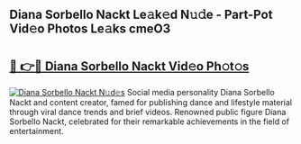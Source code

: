 ## Diana Sorbello Nackt Le𝚊k𝚎d N𝚞𝚍e - Part-Pot Vid𝚎o Photos Le𝚊ks cmeO3

# <h2><a href="http://fb8rur.evod.top/?m=Diana+Sorbello+Nackt">🔗 👉🔴 Diana Sorbello Nackt Vid𝚎o Ph𝚘t𝚘s</a></h2>

[![Diana Sorbello Nackt N𝚞d𝚎s](https://i.imgur.com/8V9OHl7.gif)](http://fb8rur.evod.top/?m=Diana+Sorbello+Nackt)
Social media personality Diana Sorbello Nackt and content creator, famed for publishing dance and lifestyle material through viral dance trends and brief videos. Renowned public figure Diana Sorbello Nackt, celebrated for their remarkable achievements in the field of entertainment. 
